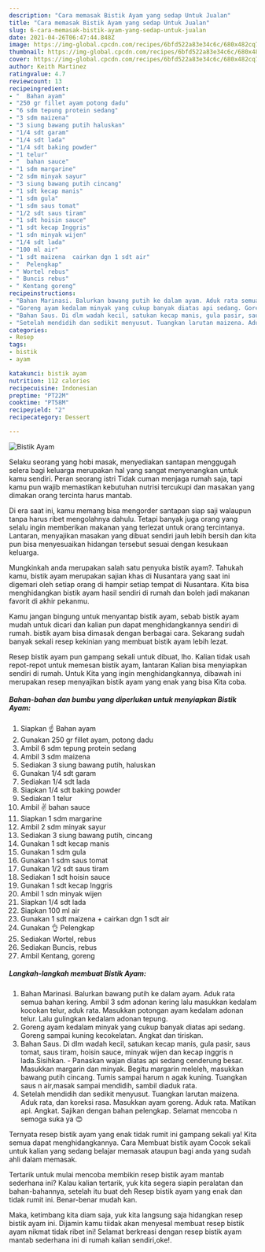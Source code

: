 ```yaml
---
description: "Cara memasak Bistik Ayam yang sedap Untuk Jualan"
title: "Cara memasak Bistik Ayam yang sedap Untuk Jualan"
slug: 6-cara-memasak-bistik-ayam-yang-sedap-untuk-jualan
date: 2021-04-26T06:47:44.848Z
image: https://img-global.cpcdn.com/recipes/6bfd522a83e34c6c/680x482cq70/bistik-ayam-foto-resep-utama.jpg
thumbnail: https://img-global.cpcdn.com/recipes/6bfd522a83e34c6c/680x482cq70/bistik-ayam-foto-resep-utama.jpg
cover: https://img-global.cpcdn.com/recipes/6bfd522a83e34c6c/680x482cq70/bistik-ayam-foto-resep-utama.jpg
author: Keith Martinez
ratingvalue: 4.7
reviewcount: 13
recipeingredient:
- "  Bahan ayam"
- "250 gr fillet ayam potong dadu"
- "6 sdm tepung protein sedang"
- "3 sdm maizena"
- "3 siung bawang putih haluskan"
- "1/4 sdt garam"
- "1/4 sdt lada"
- "1/4 sdt baking powder"
- "1 telur"
- "  bahan sauce"
- "1 sdm margarine"
- "2 sdm minyak sayur"
- "3 siung bawang putih cincang"
- "1 sdt kecap manis"
- "1 sdm gula"
- "1 sdm saus tomat"
- "1/2 sdt saus tiram"
- "1 sdt hoisin sauce"
- "1 sdt kecap Inggris"
- "1 sdn minyak wijen"
- "1/4 sdt lada"
- "100 ml air"
- "1 sdt maizena  cairkan dgn 1 sdt air"
- "  Pelengkap"
- " Wortel rebus"
- " Buncis rebus"
- " Kentang goreng"
recipeinstructions:
- "Bahan Marinasi. Balurkan bawang putih ke dalam ayam. Aduk rata semua bahan kering. Ambil 3 sdm adonan kering lalu masukkan kedalam kocokan telur, aduk rata. Masukkan potongan ayam kedalam adonan telur. Lalu gulingkan kedalam adonan tepung."
- "Goreng ayam kedalam minyak yang cukup banyak diatas api sedang. Goreng sampai kuning kecokelatan. Angkat dan tiriskan."
- "Bahan Saus. Di dlm wadah kecil, satukan kecap manis, gula pasir, saus tomat, saus tiram, hoisin sauce, minyak wijen dan kecap inggris n lada.Sisihkan.  Panaskan wajan diatas api sedang cenderung besar. Masukkan margarin dan minyak. Begitu margarin meleleh, masukkan bawang putih cincang. Tumis sampai harum n agak kuning. Tuangkan saus n air,masak sampai mendidih, sambil diaduk rata."
- "Setelah mendidih dan sedikit menyusut. Tuangkan larutan maizena. Aduk rata, dan koreksi rasa. Masukkan ayam goreng. Aduk rata. Matikan api. Angkat. Sajikan dengan bahan pelengkap. Selamat mencoba n semoga suka ya 😊"
categories:
- Resep
tags:
- bistik
- ayam

katakunci: bistik ayam 
nutrition: 112 calories
recipecuisine: Indonesian
preptime: "PT22M"
cooktime: "PT58M"
recipeyield: "2"
recipecategory: Dessert

---
```



![Bistik Ayam](https://img-global.cpcdn.com/recipes/6bfd522a83e34c6c/680x482cq70/bistik-ayam-foto-resep-utama.jpg)

Selaku seorang yang hobi masak, menyediakan santapan menggugah selera bagi keluarga merupakan hal yang sangat menyenangkan untuk kamu sendiri. Peran seorang istri Tidak cuman menjaga rumah saja, tapi kamu pun wajib memastikan kebutuhan nutrisi tercukupi dan masakan yang dimakan orang tercinta harus mantab.

Di era  saat ini, kamu memang bisa mengorder santapan siap saji walaupun tanpa harus ribet mengolahnya dahulu. Tetapi banyak juga orang yang selalu ingin memberikan makanan yang terlezat untuk orang tercintanya. Lantaran, menyajikan masakan yang dibuat sendiri jauh lebih bersih dan kita pun bisa menyesuaikan hidangan tersebut sesuai dengan kesukaan keluarga. 



Mungkinkah anda merupakan salah satu penyuka bistik ayam?. Tahukah kamu, bistik ayam merupakan sajian khas di Nusantara yang saat ini digemari oleh setiap orang di hampir setiap tempat di Nusantara. Kita bisa menghidangkan bistik ayam hasil sendiri di rumah dan boleh jadi makanan favorit di akhir pekanmu.

Kamu jangan bingung untuk menyantap bistik ayam, sebab bistik ayam mudah untuk dicari dan kalian pun dapat menghidangkannya sendiri di rumah. bistik ayam bisa dimasak dengan berbagai cara. Sekarang sudah banyak sekali resep kekinian yang membuat bistik ayam lebih lezat.

Resep bistik ayam pun gampang sekali untuk dibuat, lho. Kalian tidak usah repot-repot untuk memesan bistik ayam, lantaran Kalian bisa menyiapkan sendiri di rumah. Untuk Kita yang ingin menghidangkannya, dibawah ini merupakan resep menyajikan bistik ayam yang enak yang bisa Kita coba.

<!--inarticleads1-->

##### Bahan-bahan dan bumbu yang diperlukan untuk menyiapkan Bistik Ayam:

1. Siapkan  ☝ Bahan ayam
1. Gunakan 250 gr fillet ayam, potong dadu
1. Ambil 6 sdm tepung protein sedang
1. Ambil 3 sdm maizena
1. Sediakan 3 siung bawang putih, haluskan
1. Gunakan 1/4 sdt garam
1. Sediakan 1/4 sdt lada
1. Siapkan 1/4 sdt baking powder
1. Sediakan 1 telur
1. Ambil  ✌ bahan sauce
1. Siapkan 1 sdm margarine
1. Ambil 2 sdm minyak sayur
1. Sediakan 3 siung bawang putih, cincang
1. Gunakan 1 sdt kecap manis
1. Gunakan 1 sdm gula
1. Gunakan 1 sdm saus tomat
1. Gunakan 1/2 sdt saus tiram
1. Sediakan 1 sdt hoisin sauce
1. Gunakan 1 sdt kecap Inggris
1. Ambil 1 sdn minyak wijen
1. Siapkan 1/4 sdt lada
1. Siapkan 100 ml air
1. Gunakan 1 sdt maizena + cairkan dgn 1 sdt air
1. Gunakan  👌 Pelengkap
1. Sediakan  Wortel, rebus
1. Sediakan  Buncis, rebus
1. Ambil  Kentang, goreng




<!--inarticleads2-->

##### Langkah-langkah membuat Bistik Ayam:

1. Bahan Marinasi. Balurkan bawang putih ke dalam ayam. Aduk rata semua bahan kering. Ambil 3 sdm adonan kering lalu masukkan kedalam kocokan telur, aduk rata. Masukkan potongan ayam kedalam adonan telur. Lalu gulingkan kedalam adonan tepung.
1. Goreng ayam kedalam minyak yang cukup banyak diatas api sedang. Goreng sampai kuning kecokelatan. Angkat dan tiriskan.
1. Bahan Saus. Di dlm wadah kecil, satukan kecap manis, gula pasir, saus tomat, saus tiram, hoisin sauce, minyak wijen dan kecap inggris n lada.Sisihkan.  - Panaskan wajan diatas api sedang cenderung besar. Masukkan margarin dan minyak. Begitu margarin meleleh, masukkan bawang putih cincang. Tumis sampai harum n agak kuning. Tuangkan saus n air,masak sampai mendidih, sambil diaduk rata.
1. Setelah mendidih dan sedikit menyusut. Tuangkan larutan maizena. Aduk rata, dan koreksi rasa. Masukkan ayam goreng. Aduk rata. Matikan api. Angkat. Sajikan dengan bahan pelengkap. Selamat mencoba n semoga suka ya 😊




Ternyata resep bistik ayam yang enak tidak rumit ini gampang sekali ya! Kita semua dapat menghidangkannya. Cara Membuat bistik ayam Cocok sekali untuk kalian yang sedang belajar memasak ataupun bagi anda yang sudah ahli dalam memasak.

Tertarik untuk mulai mencoba membikin resep bistik ayam mantab sederhana ini? Kalau kalian tertarik, yuk kita segera siapin peralatan dan bahan-bahannya, setelah itu buat deh Resep bistik ayam yang enak dan tidak rumit ini. Benar-benar mudah kan. 

Maka, ketimbang kita diam saja, yuk kita langsung saja hidangkan resep bistik ayam ini. Dijamin kamu tiidak akan menyesal membuat resep bistik ayam nikmat tidak ribet ini! Selamat berkreasi dengan resep bistik ayam mantab sederhana ini di rumah kalian sendiri,oke!.

